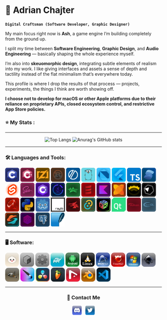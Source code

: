 <!--div align="center">

  <a href="https://www.codewars.com/users/Adriwan">![Codewars Stats](https://www.codewars.com/users/Adriwan/badges/large)</a>

</div-->

# 🌲 Adrian Chajter

**`Digital Craftsman (Software Developer, Graphic Designer)`**

<div align="left">

My main focus right now is **Ash**, a game engine I’m building completely from the ground up.

I split my time between **Software Engineering**, **Graphic Design**, and **Audio Engineering** — basically shaping the whole experience myself.

I’m also into **skeuomorphic design**, integrating subtle elements of realism into my work. I like giving interfaces and assets a sense of depth and tactility instead of the flat minimalism that’s everywhere today.  

This profile is where I drop the results of that process — projects, experiments, the things I think are worth showing off.

**I choose not to develop for macOS or other Apple platforms due to their reliance on proprietary APIs, closed ecosystem control, and restrictive App Store policies.**

</div>


### ⭐ My Stats :
<hr>
<div align="center">

  ![Top Langs](https://github-readme-stats-chi-jade-92.vercel.app/api/top-langs/?username=Adriwang&count_private=true&layout=compact&theme=radical&border_color=800080&exclude_repo=addons&langs_count=6&card_width=400)
  ![Anurag's GitHub stats](https://github-readme-stats-chi-jade-92.vercel.app/api?username=Adriwang&count_private=true&show_icons=true&theme=radical&line_height=25&border_color=800080&hide_title=true&rank_icon=github&card_width=300)

</div>

<hr>

<div align="left">

  ### 🛠 Languages and Tools:

  <div>
  <a href="https://www.open-std.org/jtc1/sc22/wg14/" target="_blank" rel="noreferrer"><img src="Icons/boxes/C_Box.svg" height="45" alt="C logo" /></a>
  <a href="https://isocpp.org/" target="_blank" rel="noreferrer"><img src="Icons/boxes/CPP_Box.svg" height="45" alt="C++ logo" /></a>
  <a href="https://ziglang.org/" target="_blank" rel="noreferrer"><img src="Icons/boxes/Zig_Box.svg" height="45" alt="Zig logo"  /></a>
  <a href="https://www.rust-lang.org/" target="_blank" rel="noreferrer"><img src="Icons/boxes/Rust_Box.svg" height="45" alt="Rust Logo"  /></a>
  <a href="https://odin-lang.org/" target="_blank" rel="noreferrer"><img src="Icons/boxes/Odin_Box.svg" height="45" alt="Odin logo"  /></a>
  <a href="https://go.dev/" target="_blank" rel="noreferrer"><img src="Icons/boxes/Go_Box.svg" height="45" alt="Go logo"  /></a>
  <a href="https://dart.dev/" target="_blank" rel="noreferrer"><img src="Icons/boxes/Dart_Box.svg" height="45" alt="Dart Logo"  /></a>
  <a href="https://flutter.dev/" target="_blank" rel="noreferrer"><img src="Icons/boxes/Flutter_Box.svg" height="45" alt="Flutter Logo"  /></a>
  <a href="https://www.typescriptlang.org/" target="_blank" rel="noreferrer"><img src="Icons/boxes/TypeScript_Box.svg" height="45" alt="TypeScript logo"  /></a>
  <a href="https://www.solidjs.com/" target="_blank" rel="noreferrer"><img src="Icons/boxes/Solid_Box.svg" height="45" alt="Solid logo"  /></a>
  <a href="https://svelte.dev/" target="_blank" rel="noreferrer"><img src="Icons/boxes/Svelte_Box.svg" height="45" alt="Svelte logo"  /></a>
  <a href="https://sass-lang.com/" target="_blank" rel="noreferrer"><img src="Icons/boxes/Sass_Box.svg" height="45" alt="Sass logo"  /></a>
  <a href="https://dotnet.microsoft.com/en-us/languages/csharp" target="_blank" rel="noreferrer"><img src="Icons/boxes/CSharp_Box.svg" height="45" alt="C Sharp logo"  /></a>
  <a href="https://www.java.com/" target="_blank" rel="noreferrer"><img src="Icons/boxes/Java_Box.svg" height="45" alt="Java logo" /></a>
  <a href="https://groovy-lang.org/" target="_blank" rel="noreferrer"><img src="Icons/boxes/Groovy_Box.svg" height="45" alt="Groovy logo"  /></a>
  <a href="https://www.scala-lang.org/" target="_blank" rel="noreferrer"><img src="Icons/boxes/Scala_Box.svg" height="45" alt="Scala logo"  /></a>
  <a href="https://kotlinlang.org/" target="_blank" rel="noreferrer"><img src="Icons/boxes/Kotlin_Box.svg" height="45" alt="Kotlin logo"  /></a>
  <a href="https://haxe.org/" target="_blank" rel="noreferrer"><img src="Icons/boxes/Haxe_Box.svg" height="45" alt="Haxe logo"  /></a>
  <a href="https://nim-lang.org/" target="_blank" rel="noreferrer"><img src="Icons/boxes/Nim_Box.svg" height="45" alt="Nim logo"  /></a>
  <a href="https://crystal-lang.org/" target="_blank" rel="noreferrer"><img src="Icons/boxes/Crystal_Box.svg" height="45" alt="Crystal logo"  /></a>
  <a href="https://www.ruby-lang.org" target="_blank" rel="noreferrer"><img src="Icons/boxes/Ruby_Box.svg" height="45" alt="Ruby logo"  /></a>
  <a href="https://www.python.org/" target="_blank" rel="noreferrer"><img src="Icons/boxes/Python_Box.svg" height="45" alt="Python logo"  /></a>
  <a href="https://godotengine.org/" target="_blank" rel="noreferrer"><img src="Icons/boxes/Godot_Box.svg" height="45" alt="Godot logo"  /></a>
  <a href="https://www.raylib.com/" target="_blank" rel="noreferrer"><img src="Icons/Raylib.svg" height="45" alt="Raylib logo"  /></a>
  <a href="https://wails.io/" target="_blank" rel="noreferrer"><img src="Icons/boxes/Wails_Box.svg" height="45" alt="Wails logo"  /></a>
  <a href="https://tauri.app/" target="_blank" rel="noreferrer"><img src="Icons/boxes/Tauri_Box.svg" height="45" alt="Tauri logo"  /></a>
  <a href="https://www.gtk.org/" target="_blank" rel="noreferrer"><img src="Icons/boxes/GTK_Box.svg" height="45" alt="GTK logo"  /></a>
  <a href="https://www.qt.io/" target="_blank" rel="noreferrer"><img src="Icons/Qt.svg" height="45" alt="Qt logo"  /></a>
  <a href="https://www.vulkan.org/" target="_blank" rel="noreferrer"><img src="Icons/boxes/Vulkan_Box.svg" height="45" alt="Vulkan logo"  /></a>
  <a href="https://www.opengl.org/" target="_blank" rel="noreferrer"><img src="Icons/boxes/OpenGL_Box.svg" height="45" alt="OpenGL logo"  /></a>
  <a href="https://shader-slang.org/" target="_blank" rel="noreferrer"><img src="Icons/boxes/Slang_Box.svg" height="45" alt="Slang logo"  /></a>
  <a href="https://surrealdb.com/" target="_blank" rel="noreferrer"><img src="Icons/boxes/SurrealDB_Box.svg" height="45" alt="SurrealDB logo"  /></a>
  <a href="https://www.postgresql.org/" target="_blank" rel="noreferrer"><img src="Icons/boxes/PostgreSQL_Box.svg" height="45" alt="PostgreSQL logo"  /></a>
  <a href="https://sqlite.org/" target="_blank" rel="noreferrer"><img src="Icons/boxes/SQLite_Box.svg" height="45" alt="SQLite logo"  /></a>
  </div>

  <hr>

  ### 🖥️ Software:
  
  <div>
    <a href="https://bun.sh/" target="_blank" rel="noreferrer"><img src="Icons/boxes/Bun_Box.svg" height="45" alt="Bun logo"  /></a>
    <a href="https://www.gnu.org/software/bash/" target="_blank" rel="noreferrer"><img src="Icons/boxes/Bash_Box.svg" height="45" alt="Bash logo"  /></a>
    <a href="https://www.gnu.org/software/make/" target="_blank" rel="noreferrer"><img src="Icons/boxes/Makefile_Box.svg" height="45" alt="Makefile logo"  /></a>
    <a href="https://gradle.org/" target="_blank" rel="noreferrer"><img src="Icons/boxes/Gradle_Box.svg" height="45" alt="Gradle logo"  /></a>
    <a href="https://www.android.com/" target="_blank" rel="noreferrer"><img src="Icons/boxes/Android_Box.svg" height="45" alt="Android logo"  /></a>
    <a href="https://www.linux.org/" target="_blank" rel="noreferrer"><img src="Icons/boxes/Linux_Box.svg" height="45" alt="Linux logo"  /></a>
    <a href="https://archlinux.org/" target="_blank" rel="noreferrer"><img src="Icons/boxes/Arch_Box.svg" height="45" alt="Arch logo"  /></a>
    <a href="https://www.freebsd.org/" target="_blank" rel="noreferrer"><picture><source srcset="Icons/boxes/FreeBSD_Box.png" type="image/png"><img src="Icons/boxes/FreeBSD_Box.svg" height="45" alt="FreeBSD logo" /></picture></a>
    <!--FreeBSD Vector Image Does Not Load Properly on Most Browsers, Set as Fallback-->
    <a href="https://www.microsoft.com/windows" target="_blank" rel="noreferrer"><img src="Icons/boxes/Windows_Box.svg" height="45" alt="Windows logo"  /></a>
    <a href="https://inkscape.org/" target="_blank" rel="noreferrer"><img src="Icons/boxes/Inkscape_Box.svg" height="45" alt="Inkscape logo"  /></a>
    <a href="https://www.gimp.org/" target="_blank" rel="noreferrer"><img src="Icons/boxes/GIMP_Box.svg" height="45" alt="GIMP logo"  /></a>
    <a href="https://krita.org/" target="_blank" rel="noreferrer"><img src="Icons/boxes/Krita_Box.svg" height="45" alt="Krita logo"  /></a>
    <a href="https://www.blackmagicdesign.com/products/davinciresolve" target="_blank" rel="noreferrer"><img src="Icons/DaVinci_Resolve.png" height="45" alt="DaVinci Resolve logo"  /></a>
    <a href="https://www.image-line.com/fl-studio/" target="_blank" rel="noreferrer"><img src="Icons/boxes/FL_Studio_Box.png" height="45" alt="FL Studio logo"  /></a>
    <a href="https://www.steinberg.net/nuendo/" target="_blank" rel="noreferrer"><img src="Icons/boxes/Nuendo_Box.svg" height="45" alt="Nuendo logo"  /></a>
    <a href="https://www.blender.org/" target="_blank" rel="noreferrer"><img src="Icons/boxes/Blender_Box.svg" height="45" alt="Blender logo"  /></a>
    <a href="https://code.visualstudio.com/" target="_blank" rel="noreferrer"><img src="Icons/boxes/Vscode_Box.svg" height="45" alt="VS Code logo"  /></a>
  </div>
  
<hr>
  <!--div>
  <a href="https://www.debian.org/" target="_blank" rel="noreferrer"><img src="Icons/boxes/Debian_Box.svg" height="45" alt="Debian logo"  /></a>
  <a href="https://www.unrealengine.com/" target="_blank" rel="noreferrer"><img src="Icons/Unreal-Engine.svg" height="45" alt="Unreal Engine logo"  /></a>
  </div-->
  
</div>

<div align="center">

<h3>📱 Contact Me</h3>

<div>
  <a href="https://www.discordapp.com/users/511983544269275137" target="blank"><img align="center" src="Icons/boxes/Discord.svg" alt="Discord" height="30" /></a>
  &nbsp;
  <a href="https://x.com/Adriwan811259" target="blank"><img align="center" src="Icons/boxes/Twitter.svg" alt="Twitter / X" height="30" /></a>
</div>

</div>
